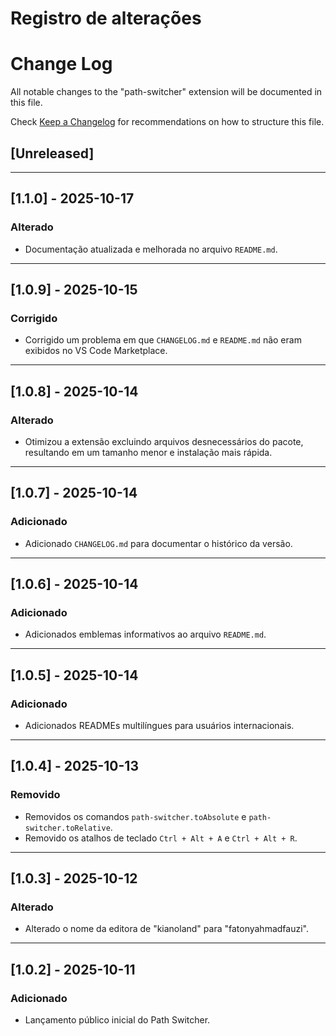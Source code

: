 # Registro de alterações

# Change Log

All notable changes to the "path-switcher" extension will be documented in this file.

Check [Keep a Changelog](http://keepachangelog.com/) for recommendations on how to structure this file.

## [Unreleased]


---

## [1.1.0] - 2025-10-17

### Alterado

- Documentação atualizada e melhorada no arquivo `README.md`.

---

## [1.0.9] - 2025-10-15

### Corrigido

- Corrigido um problema em que `CHANGELOG.md` e `README.md` não eram exibidos no VS Code Marketplace.

---

## [1.0.8] - 2025-10-14

### Alterado

- Otimizou a extensão excluindo arquivos desnecessários do pacote, resultando em um tamanho menor e instalação mais rápida.

---

## [1.0.7] - 2025-10-14

### Adicionado

- Adicionado `CHANGELOG.md` para documentar o histórico da versão.

---

## [1.0.6] - 2025-10-14

### Adicionado

- Adicionados emblemas informativos ao arquivo `README.md`.

---

## [1.0.5] - 2025-10-14

### Adicionado

- Adicionados READMEs multilíngues para usuários internacionais.

---

## [1.0.4] - 2025-10-13

### Removido

- Removidos os comandos `path-switcher.toAbsolute` e `path-switcher.toRelative`.
- Removido os atalhos de teclado `Ctrl + Alt + A` e `Ctrl + Alt + R`.

---

## [1.0.3] - 2025-10-12

### Alterado

- Alterado o nome da editora de "kianoland" para "fatonyahmadfauzi".

---

## [1.0.2] - 2025-10-11

### Adicionado

- Lançamento público inicial do Path Switcher.

